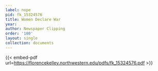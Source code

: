 ```yaml
---
label: nope
pid: fk_15324576
title: Women Declare War
year:
author: Newspaper Clipping
order: '180'
layout: single
collection: documents
---
```



{{< embed-pdf url=https://florencekelley.northwestern.edu/pdfs/fk_15324576.pdf >}}